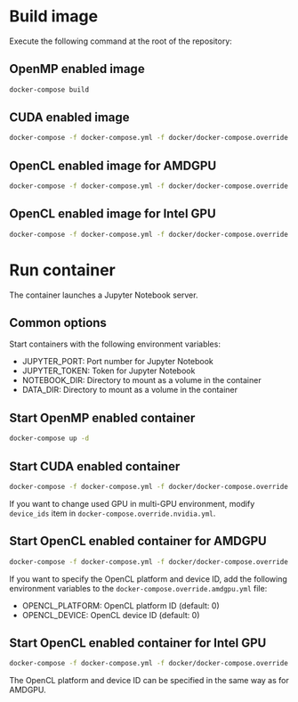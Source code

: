 # Build image
Execute the following command at the root of the repository:
## OpenMP enabled image
```bash
docker-compose build
```

## CUDA enabled image
```bash
docker-compose -f docker-compose.yml -f docker/docker-compose.override.nvidia.yml build
```

## OpenCL enabled image for AMDGPU
```bash
docker-compose -f docker-compose.yml -f docker/docker-compose.override.amdgpu.yml build
```

## OpenCL enabled image for Intel GPU
```bash
docker-compose -f docker-compose.yml -f docker/docker-compose.override.intel-gpu.yml build
```

# Run container
The container launches a Jupyter Notebook server.

## Common options
Start containers with the following environment variables:
* JUPYTER_PORT: Port number for Jupyter Notebook
* JUPYTER_TOKEN: Token for Jupyter Notebook
* NOTEBOOK_DIR: Directory to mount as a volume in the container
* DATA_DIR: Directory to mount as a volume in the container

## Start OpenMP enabled container
```bash
docker-compose up -d
```

## Start CUDA enabled container
```bash
docker-compose -f docker-compose.yml -f docker/docker-compose.override.nvidia.yml up -d
```
If you want to change used GPU in multi-GPU environment, modify `device_ids` item in `docker-compose.override.nvidia.yml`.

## Start OpenCL enabled container for AMDGPU
```bash
docker-compose -f docker-compose.yml -f docker/docker-compose.override.amdgpu.yml up -d
```
If you want to specify the OpenCL platform and device ID, add the following environment variables to the `docker-compose.override.amdgpu.yml` file:
* OPENCL_PLATFORM: OpenCL platform ID (default: 0)
* OPENCL_DEVICE: OpenCL device ID (default: 0)

## Start OpenCL enabled container for Intel GPU
```bash
docker-compose -f docker-compose.yml -f docker/docker-compose.override.intel-gpu.yml up -d
```

The OpenCL platform and device ID can be specified in the same way as for AMDGPU.

